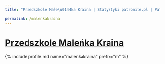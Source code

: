 ```yaml
---
title: "Przedszkole Male\u0144ka Kraina | Statystyki patronite.pl | Patromierz"

permalink: /malenkakraina
---
```


# [Przedszkole Maleńka Kraina](https://patronite.pl/malenkakraina)

{% include profile.md name="malenkakraina" prefix="m" %}
